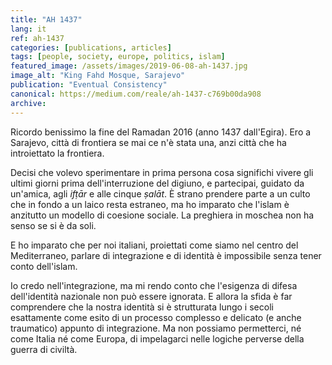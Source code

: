 ```yaml
---
title: "AH 1437"
lang: it
ref: ah-1437
categories: [publications, articles]
tags: [people, society, europe, politics, islam]
featured_image: /assets/images/2019-06-08-ah-1437.jpg
image_alt: "King Fahd Mosque, Sarajevo"
publication: "Eventual Consistency"
canonical: https://medium.com/reale/ah-1437-c769b00da908
archive:
---
```


Ricordo benissimo la fine del Ramadan 2016 (anno 1437 dall'Egira). Ero a Sarajevo, città di frontiera se mai ce n'è stata una, anzi città che ha introiettato la frontiera.

Decisi che volevo sperimentare in prima persona cosa significhi vivere gli ultimi giorni prima dell'interruzione del digiuno, e partecipai, guidato da un'amica, agli *ifṭār* e alle cinque *ṣalāt*. È strano prendere parte a un culto che in fondo a un laico resta estraneo, ma ho imparato che l'islam è anzitutto un modello di coesione sociale. La preghiera in moschea non ha senso se si è da soli.

E ho imparato che per noi italiani, proiettati come siamo nel centro del Mediterraneo, parlare di integrazione e di identità è impossibile senza tener conto dell'islam.

Io credo nell'integrazione, ma mi rendo conto che l'esigenza di difesa dell'identità nazionale non può essere ignorata. E allora la sfida è far comprendere che la nostra identità si è strutturata lungo i secoli esattamente come esito di un processo complesso e delicato (e anche traumatico) appunto di integrazione. Ma non possiamo permetterci, né come Italia né come Europa, di impelagarci nelle logiche perverse della guerra di civiltà.
